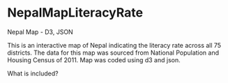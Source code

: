 # NepalMapLiteracyRate
Nepal Map - D3, JSON

This is an interactive map of Nepal indicating the literacy rate across all 75 districts. The data for this map was sourced from National Population and Housing Census of 2011. Map was coded using d3 and json.

What is included?
